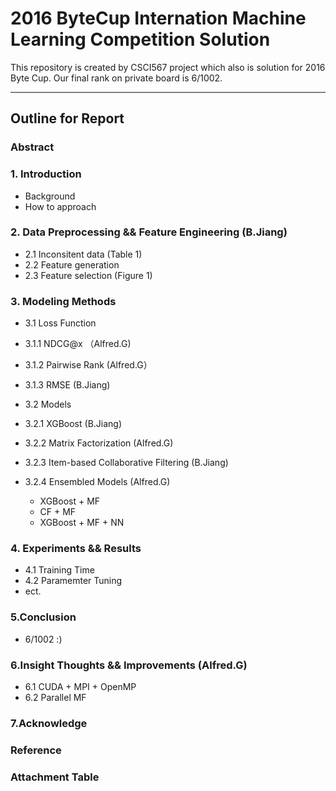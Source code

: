 # 2016 ByteCup Internation Machine Learning Competition Solution
This repository is created by CSCI567 project which also is solution for 2016 Byte Cup. Our final rank on private board is 6/1002.
***
## Outline for Report

### Abstract

### 1. Introduction
- Background
- How to approach

### 2. Data Preprocessing && Feature Engineering (B.Jiang)
- 2.1 Inconsitent data (Table 1)
- 2.2 Feature generation 
- 2.3 Feature selection (Figure 1)

### 3. Modeling Methods
- 3.1 Loss Function
 - 3.1.1 NDCG@x （Alfred.G)
 - 3.1.2 Pairwise Rank (Alfred.G）
 - 3.1.3 RMSE (B.Jiang)

- 3.2 Models
 - 3.2.1 XGBoost (B.Jiang)
 - 3.2.2 Matrix Factorization (Alfred.G)
 - 3.2.3 Item-based Collaborative Filtering (B.Jiang)
 - 3.2.4 Ensembled Models (Alfred.G)
    - XGBoost + MF
    - CF + MF
    - XGBoost + MF + NN
      
### 4. Experiments && Results
- 4.1 Training Time
- 4.2 Paramemter Tuning
- ect.

### 5.Conclusion
- 6/1002 :)

### 6.Insight Thoughts && Improvements (Alfred.G)
- 6.1 CUDA + MPI + OpenMP
- 6.2 Parallel MF

### 7.Acknowledge

### Reference

### Attachment Table
